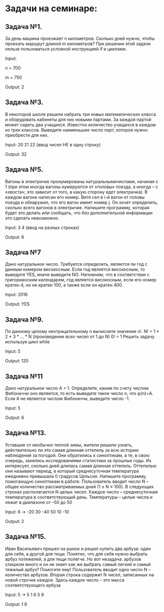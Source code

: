 # Задачи на семинаре:

## Задача №1.

За день машина проезжает n километров. Сколько дней нужно, чтобы проехать маршрут длиной m километров? 
При решении этой задачи нельзя пользоваться условной инструкцией if и циклами.

Input:

n = 700

m = 750

Output: 2

## Задача №3.

В некоторой школе решили набрать три новых математических класса и оборудовать кабинеты для
них новыми партами. За каждой партой может сидеть два учащихся. 
Известно количество учащихся в каждом из трех классов. Выведите наименьшее число парт, 
которое нужно приобрести для них.

Input: 
20 21 22 (ввод чисел НЕ в одну строку)

Output: 32

## Задача №5.

Вагоны в электричке пронумерованы натуральнымичислами, начиная с 1 (при этом иногда вагоны
нумеруются от «головы» поезда, а иногда – с «хвоста»; это зависит от того, в какую сторону едет
электричка). В каждом вагоне написан его номер. Витя сел в i-й вагон от головы поезда и обнаружил,
что его вагон имеет номер j. Он хочет определить, сколько всего вагонов в электричке. Напишите
программу, которая будет это делать или сообщать, что без дополнительной информации это сделать
невозможно.

Input: 
3 4 (ввод на разных строках)

Output: 6

## Задача №7

Дано натуральное число. Требуется определить, является ли год с данным номером високосным. 
Если год является високосным, то выведите YES, иначе выведите NO. Напомним, что в соответствии с
григорианским календарем, год является високосным, если его номер кратен 4, но не кратен 100, 
а также если он кратен 400.

Input: 2016

Output: YES

## Задача №9.

По данному целому неотрицательному n вычислите значение n!.
N! = 1 * 2 * 3 * … * N (произведение всех чисел от 1 до N) 0! = 1 Решить задачу используя цикл while

Input: 5

Output: 120

## Задача №11

Дано натуральное число A > 1. Определите, каким по счету числом Фибоначчи оно является,
то есть выведите такое число n, что φ(n)=A. Если А не является числом Фибоначчи, выведите число -1.

Input: 5

Output: 6

## Задача №13.

Уставшие от необычно теплой зимы, жители решили узнать, действительно ли это самая длинная оттепель за всю историю
наблюдений за погодой. Они обратились к синоптикам, а те, в свою очередь, занялись исследованиями статистики за
прошлые годы. Их интересует, сколько дней длилась самая длинная оттепель. Оттепелью они называют период, в
который среднесуточная температура ежедневно превышала 0 градусов Цельсия. Напишите программу, помогающую
синоптикам в работе. Пользователь вводит число N – общее количество рассматриваемых дней (1 ≤ N ≤ 100).
В следующих строках располагается N целых чисел. Каждое число – среднесуточная температура в соответствующий день.
Температуры – целые числа и лежат в диапазоне от –50 до 50

Input: 6 -> -20 30 -40 50 10 -10

Output: 2

## Задача №15.

Иван Васильевич пришел на рынок и решил купить два арбуза: один для себя, а другой для тещи.
Понятно, что для себя нужно выбрать арбуз потяжелей, а для тещи полегче. Но вот незадача:
арбузов слишком много и он не знает как же выбрать самый легкий и самый тяжелый арбуз? Помогите ему!
Пользователь вводит одно число N – количество арбузов. Вторая строка содержит N чисел,
записанных на новой строчке каждое. Здесь каждое число – это масса соответствующего арбуза

Input: 5 -> 5 1 6 5 9

Output: 1 9

